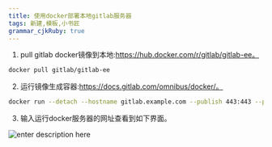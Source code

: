 ```yaml
---
title: 使用docker部署本地gitlab服务器
tags: 新建,模板,小书匠
grammar_cjkRuby: true
---
```


1. pull gitlab docker镜像到本地:https://hub.docker.com/r/gitlab/gitlab-ee。

```sh
docker pull gitlab/gitlab-ee
```

2. 运行镜像生成容器:https://docs.gitlab.com/omnibus/docker/。

```sh
docker run --detach --hostname gitlab.example.com --publish 443:443 --publish 80:80 --publish 22:22 --name gitlab --restart always gitlab/gitlab-ee
```

3. 输入运行docker服务器的网址查看到如下界面。

![enter description here](https://raw.githubusercontent.com/110011010/StoryNoteRepo/master/StoryNoteImg/1591198922836.png_3)